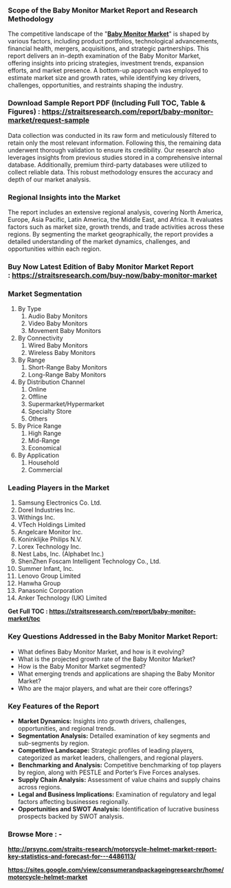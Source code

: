 <h3>Scope of the Baby Monitor Market Report and Research Methodology</h3>
<p>The competitive landscape of the "<strong><a href="http://prsync.com/straits-research/motorcycle-helmet-market-report-key-statistics-and-forecast-for---4486113/ https://sites.google.com/view/consumerandpackageingresearchr/home/motorcycle-helmet-market">Baby Monitor Market</a></strong>" is shaped by various factors, including product portfolios, technological advancements, financial health, mergers, acquisitions, and strategic partnerships. This report delivers an in-depth examination of the Baby Monitor Market, offering insights into pricing strategies, investment trends, expansion efforts, and market presence. A bottom-up approach was employed to estimate market size and growth rates, while identifying key drivers, challenges, opportunities, and restraints shaping the industry.</p>
<h3><strong>Download Sample Report PDF (Including Full TOC, Table &amp; Figures) :&nbsp;<a href="https://straitsresearch.com/report/baby-monitor-market/request-sample">https://straitsresearch.com/report/baby-monitor-market/request-sample</a>&nbsp;</strong></h3>
<p>Data collection was conducted in its raw form and meticulously filtered to retain only the most relevant information. Following this, the remaining data underwent thorough validation to ensure its credibility. Our research also leverages insights from previous studies stored in a comprehensive internal database. Additionally, premium third-party databases were utilized to collect reliable data. This robust methodology ensures the accuracy and depth of our market analysis.</p>
<h3>Regional Insights into the Market</h3>
<p>The report includes an extensive regional analysis, covering North America, Europe, Asia Pacific, Latin America, the Middle East, and Africa. It evaluates factors such as market size, growth trends, and trade activities across these regions. By segmenting the market geographically, the report provides a detailed understanding of the market dynamics, challenges, and opportunities within each region.</p>
<h3><strong>Buy Now Latest Edition of&nbsp;Baby Monitor Market Report :&nbsp;<a href="https://straitsresearch.com/buy-now/baby-monitor-market">https://straitsresearch.com/buy-now/baby-monitor-market</a>&nbsp;</strong></h3>
<h3>Market Segmentation</h3>
<ol>
<li>By Type
<ol>
<li>Audio Baby Monitors</li>
<li>Video Baby Monitors</li>
<li>Movement Baby Monitors</li>
</ol>
</li>
<li>By Connectivity
<ol>
<li>Wired Baby Monitors</li>
<li>Wireless Baby Monitors</li>
</ol>
</li>
<li>By Range
<ol>
<li>Short-Range Baby Monitors</li>
<li>Long-Range Baby Monitors</li>
</ol>
</li>
<li>By Distribution Channel
<ol>
<li>Online</li>
<li>Offline</li>
<li>Supermarket/Hypermarket</li>
<li>Specialty Store</li>
<li>Others</li>
</ol>
</li>
<li>By Price Range
<ol>
<li>High Range</li>
<li>Mid-Range</li>
<li>Economical</li>
</ol>
</li>
<li>By Application
<ol>
<li>Household</li>
<li>Commercial</li>
</ol>
</li>
</ol>
<h3>Leading Players in the Market</h3>
<ol>
<li>Samsung Electronics Co. Ltd.</li>
<li>Dorel Industries Inc.</li>
<li>Withings Inc.</li>
<li>VTech Holdings Limited</li>
<li>Angelcare Monitor Inc.</li>
<li>Koninklijke Philips N.V.</li>
<li>Lorex Technology Inc.</li>
<li>Nest Labs, Inc. (Alphabet Inc.)</li>
<li>ShenZhen Foscam Intelligent Technology Co., Ltd.</li>
<li>Summer Infant, Inc.</li>
<li>Lenovo Group Limited</li>
<li>Hanwha Group</li>
<li>Panasonic Corporation</li>
<li>Anker Technology (UK) Limited</li>
</ol>
<p><strong>Get Full TOC :&nbsp;<a href="https://straitsresearch.com/report/baby-monitor-market/toc">https://straitsresearch.com/report/baby-monitor-market/toc</a></strong></p>
<h3>Key Questions Addressed in the Baby Monitor Market Report:</h3>
<ul>
<li>What defines Baby Monitor Market, and how is it evolving?</li>
<li>What is the projected growth rate of the Baby Monitor Market?</li>
<li>How is the Baby Monitor Market segmented?</li>
<li>What emerging trends and applications are shaping the Baby Monitor Market?</li>
<li>Who are the major players, and what are their core offerings?</li>
</ul>
<h3>Key Features of the Report</h3>
<ul>
<li><strong>Market Dynamics:</strong> Insights into growth drivers, challenges, opportunities, and regional trends.</li>
<li><strong>Segmentation Analysis:</strong> Detailed examination of key segments and sub-segments by region.</li>
<li><strong>Competitive Landscape:</strong> Strategic profiles of leading players, categorized as market leaders, challengers, and regional players.</li>
<li><strong>Benchmarking and Analysis:</strong> Competitive benchmarking of top players by region, along with PESTLE and Porter&rsquo;s Five Forces analyses.</li>
<li><strong>Supply Chain Analysis:</strong> Assessment of value chains and supply chains across regions.</li>
<li><strong>Legal and Business Implications:</strong> Examination of regulatory and legal factors affecting businesses regionally.</li>
<li><strong>Opportunities and SWOT Analysis:</strong> Identification of lucrative business prospects backed by SWOT analysis.</li>
</ul>
<h3>Browse More : -</h3>
<p><strong><a href="http://prsync.com/straits-research/motorcycle-helmet-market-report-key-statistics-and-forecast-for---4486113/">http://prsync.com/straits-research/motorcycle-helmet-market-report-key-statistics-and-forecast-for---4486113/</a></strong></p>
<p><strong><a href="https://sites.google.com/view/consumerandpackageingresearchr/home/motorcycle-helmet-market">https://sites.google.com/view/consumerandpackageingresearchr/home/motorcycle-helmet-market</a></strong></p>
